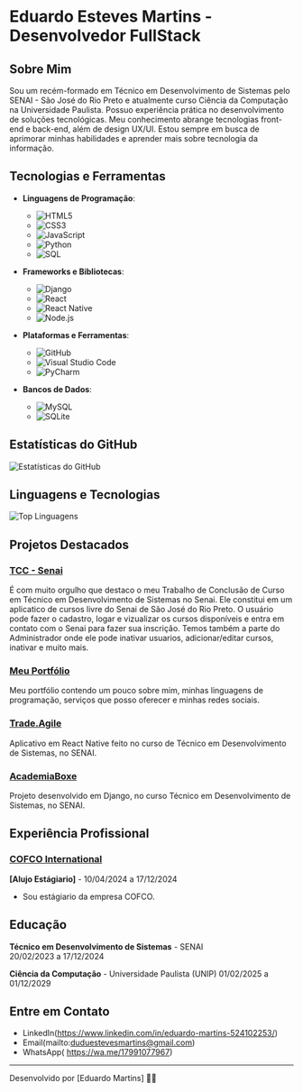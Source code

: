 # Eduardo Esteves Martins - Desenvolvedor FullStack

## Sobre Mim

Sou um recém-formado em Técnico em Desenvolvimento de Sistemas pelo SENAI - São José do Rio Preto e atualmente curso Ciência da Computação na Universidade Paulista. Possuo experiência prática no desenvolvimento de soluções tecnológicas. Meu conhecimento abrange tecnologias front-end e back-end, além de design UX/UI. Estou sempre em busca de aprimorar minhas habilidades e aprender mais sobre tecnologia da informação.


## Tecnologias e Ferramentas

- **Linguagens de Programação**:
  - ![HTML5](https://img.shields.io/badge/-HTML5-E34F26?style=for-the-badge&logo=html5&logoColor=white)
  - ![CSS3](https://img.shields.io/badge/-CSS3-1572B6?style=for-the-badge&logo=css3&logoColor=white)
  - ![JavaScript](https://img.shields.io/badge/-JavaScript-F7DF1E?style=for-the-badge&logo=javascript&logoColor=black)
  - ![Python](https://img.shields.io/badge/-Python-3776AB?style=for-the-badge&logo=python&logoColor=white)
  - ![SQL](https://img.shields.io/badge/-SQL-003B57?style=for-the-badge&logo=sqlite&logoColor=white)

- **Frameworks e Bibliotecas**:
  - ![Django](https://img.shields.io/badge/-Django-092E20?style=for-the-badge&logo=django&logoColor=white)
  - ![React](https://img.shields.io/badge/-React-61DAFB?style=for-the-badge&logo=react&logoColor=black)
  - ![React Native](https://img.shields.io/badge/-React%20Native-61DAFB?style=for-the-badge&logo=react&logoColor=black)
  - ![Node.js](https://img.shields.io/badge/-Node.js-339933?style=for-the-badge&logo=node.js&logoColor=white)

- **Plataformas e Ferramentas**:
  - ![GitHub](https://img.shields.io/badge/-GitHub-181717?style=for-the-badge&logo=github&logoColor=white)
  - ![Visual Studio Code](https://img.shields.io/badge/-Visual%20Studio%20Code-007ACC?style=for-the-badge&logo=visual-studio-code&logoColor=white)
  - ![PyCharm](https://img.shields.io/badge/-PyCharm-000000?style=for-the-badge&logo=pycharm&logoColor=white)

- **Bancos de Dados**:
  - ![MySQL](https://img.shields.io/badge/-MySQL-4479A1?style=for-the-badge&logo=mysql&logoColor=white)
  - ![SQLite](https://img.shields.io/badge/-SQLite-003B57?style=for-the-badge&logo=sqlite&logoColor=white)
## Estatísticas do GitHub

![Estatísticas do GitHub](https://github-readme-stats.vercel.app/api?username=duMartinss&show_icons=true&hide_title=true&count_private=true&include_all_commits=true&hide=prs&theme=dark)

## Linguagens e Tecnologias

![Top Linguagens](https://github-readme-stats.vercel.app/api/top-langs/?username=duMartinss&layout=compact&theme=dark)

## Projetos Destacados

### [TCC - Senai](https://github.com/duMartinss/TCC)
É com muito orgulho que destaco o meu Trabalho de Conclusão de Curso em Técnico em Desenvolvimento de Sistemas no Senai. Ele constitui em um aplicatico de cursos livre do Senai de São José do Rio Preto. O usuário pode fazer o cadastro, logar e vizualizar os cursos disponíveis e entra em contato com o Senai para fazer sua inscrição. Temos também a parte do Administrador onde ele pode inativar usuarios, adicionar/editar cursos, inativar e muito mais.

### [Meu Portfólio](https://dumartinss.github.io/Meu-Portfolio/)
Meu portfólio contendo um pouco sobre mim, minhas linguagens de programação, serviços que posso oferecer e minhas redes sociais.

### [Trade.Agile](https://github.com/duMartinss/tradeAgile)
Aplicativo em React Native feito no curso de Técnico em Desenvolvimento de Sistemas, no SENAI.

### [AcademiaBoxe](https://github.com/duMartinss/Django-Senai)
Projeto desenvolvido em Django, no curso Técnico em Desenvolvimento de Sistemas, no SENAI.


## Experiência Profissional

### [COFCO International](https://br.cofcointernational.com/)
**[Alujo Estágiario]** - 10/04/2024 a 17/12/2024

- Sou estágiario da empresa COFCO.

## Educação

**Técnico em Desenvolvimento de Sistemas** - SENAI  
20/02/2023 a 17/12/2024

**Ciência da Computação** - Universidade Paulista (UNIP)
01/02/2025 a 01/12/2029


## Entre em Contato

- LinkedIn(https://www.linkedin.com/in/eduardo-martins-524102253/)
- Email(mailto:duduestevesmartins@gmail.com)
- WhatsApp( https://wa.me/17991077967)

---

Desenvolvido por [Eduardo Martins] 🧑‍💻
